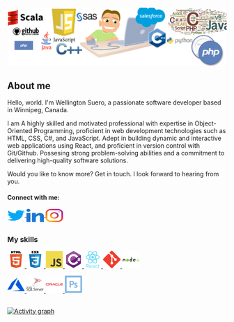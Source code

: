 ![](./assets/Programming-Logic-Banner-1024x273.png)

## About me

Hello, world. I'm Wellington Suero, a passionate software developer based 
in Winnipeg, Canada.

I am  A highly skilled and motivated professional with expertise in Object-Oriented 
Programming, proficient in web development technologies such as HTML, CSS, C#, and 
JavaScript. Adept in building dynamic and interactive web applications using React, 
and proficient in version control with Git/Github. Possesing strong problem-solving 
abilities and a commitment to delivering high-quality software solutions.

Would you like to know more? Get in touch. I look forward to hearing from you.

<h4 align="left">Connect with me:</h4>
<p align="left">
  <a href="https://twitter.com/wellsuero" target="blank">
    <img align="center" src="./assets/twitter.svg" alt="wellsuero" height="30" width="40" />
  </a>
  <a href="https://linkedin.com/in/wellington-suero-2997a521b" target="blank">
    <img align="center" src="./assets/linked-in-alt.svg" alt="wellington-suero-2997a521b" height="30" width="40" />
  </a>
  <a href="https://instagram.com/well.suero" target="blank">
    <img align="center" src="./assets/instagram.svg" alt="well.suero" height="30" width="40" />
  </a>
</p>

##

### My skills
<p align="left">
  <a href="https://www.w3.org/html/" target="_blank" rel="noreferrer"> 
    <img src="./assets/html5-original-wordmark.svg" alt="html5" width="40" height="40"/> 
  </a> 
  <a href="https://www.w3schools.com/css/" target="_blank" rel="noreferrer"> 
    <img src="./assets/css3-original-wordmark.svg" alt="css3" width="40" height="40"/> 
  </a> 
  <a href="https://developer.mozilla.org/en-US/docs/Web/JavaScript" target="_blank" rel="noreferrer"> 
    <img src="./assets/javascript-original.svg" alt="javascript" width="40" height="40"/> 
  </a>
  <a href="https://www.w3schools.com/cs/" target="_blank" rel="noreferrer"> 
    <img src="./assets/csharp-original.svg" alt="csharp" width="40" height="40"/> 
  </a> 
  <a href="https://reactjs.org/" target="_blank" rel="noreferrer"> 
      <img src="./assets//react-original-wordmark.svg" alt="react" width="40" height="40"/> 
  </a>
  <a href="https://git-scm.com/" target="_blank" rel="noreferrer"> 
      <img src="./assets/git-scm-icon.svg" alt="git" width="40" height="40"/> 
  </a> 
  <a href="https://nodejs.org" target="_blank" rel="noreferrer"> 
      <img src="./assets/nodejs-original-wordmark.svg" alt="nodejs" width="40" height="40"/> 
  </a>
</p>
<p align="left">
  <a href="https://azure.microsoft.com/en-in/" target="_blank" rel="noreferrer"> 
      <img src="./assets/microsoft_azure-icon.svg" alt="azure" width="40" height="40"/> 
  </a> 
  <a href="https://www.microsoft.com/en-us/sql-server" target="_blank" rel="noreferrer"> 
      <img src="./assets/microsoft-sql-server-logo.svg" alt="mssql" width="40" height="40"/> 
  </a> 
  <a href="https://www.oracle.com/" target="_blank" rel="noreferrer"> 
      <img src="./assets/oracle-original.svg" alt="oracle" width="40" height="40"/> 
  </a> 
  <a href="https://www.photoshop.com/en" target="_blank" rel="noreferrer"> 
      <img src="./assets/photoshop-line.svg" alt="photoshop" width="40" height="40"/> 
  </a>
</p>

##

[![Activity graph](https://github-readme-activity-graph.vercel.app/graph?username=wellfc&theme=gotham&hide_border=true)](https://github.com/ashutosh00710/github-readme-activity-graph)
